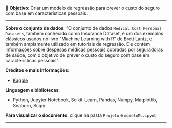 📌 **Objetivo**: 
Criar um modelo de regressão para prever o custo do seguro com base em características pessoais.  

---

**Sobre o conjunto de dados**: "O conjunto de dados `Medical Cost Personal Datasets`, também conhecido como Insurance Dataset, é um dos exemplos clássicos usados no livro "Machine Learning with R" de Brett Lantz, e também amplamente utilizado em tutoriais de regressão. Ele contém informações sobre despesas médicas pessoais cobradas por seguradoras de saúde, com o objetivo de prever o custo do seguro com base em características pessoais".


**Créditos e mais informações**: 

*  [Kaggle](https://www.kaggle.com/datasets/mirichoi0218/insurance)

**Linguagem e bibliotecas**:

* Python, Jupyter Notebook, Scikit-Learn, Pandas, Numpy, Matplotlib, Seaborn, Scipy

**Para visualizar o documento**: clique na pasta `Projeto` e `modeloML.ipynb`

---
